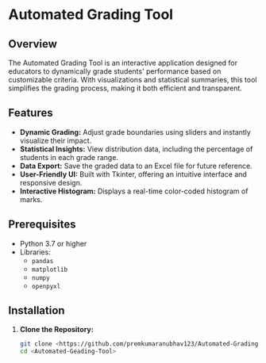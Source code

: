# Automated Grading Tool

## Overview
The Automated Grading Tool is an interactive application designed for educators to dynamically grade students' performance based on customizable criteria. With visualizations and statistical summaries, this tool simplifies the grading process, making it both efficient and transparent.

## Features
- **Dynamic Grading:** Adjust grade boundaries using sliders and instantly visualize their impact.
- **Statistical Insights:** View distribution data, including the percentage of students in each grade range.
- **Data Export:** Save the graded data to an Excel file for future reference.
- **User-Friendly UI:** Built with Tkinter, offering an intuitive interface and responsive design.
- **Interactive Histogram:** Displays a real-time color-coded histogram of marks.

## Prerequisites
- Python 3.7 or higher
- Libraries:
  - `pandas`
  - `matplotlib`
  - `numpy`
  - `openpyxl`

## Installation
1. **Clone the Repository:**
   ```bash
   git clone <https://github.com/premkumaranubhav123/Automated-Grading-Tool>
   cd <Automated-Geading-Tool>

